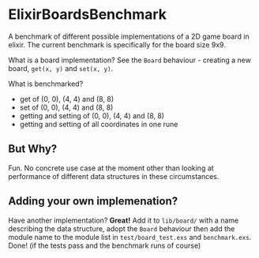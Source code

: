 # ElixirBoardsBenchmark

A benchmark of different possible implementations of a 2D game board in elixir. The current benchmark is specifically for the board size 9x9.

What is a board implementation? See the `Board` behaviour - creating a new board, `get(x, y)` and `set(x, y)`.

What is benchmarked?

* get of (0, 0), (4, 4) and (8, 8)
* set of (0, 0), (4, 4) and (8, 8)
* getting and setting of (0, 0), (4, 4) and (8, 8)
* getting and setting of all coordinates in one rune

## But Why?

Fun. No concrete use case at the moment other than looking at performance of different data structures in these circumstances.

## Adding your own implemenation?

Have another implementation? **Great!** Add it to `lib/board/` with a name describing the data structure, adopt the `Board` behaviour then add the module name to the module list in `test/board_test.exs` and `benchmark.exs`. Done! (if the tests pass and the benchmark runs of course)
